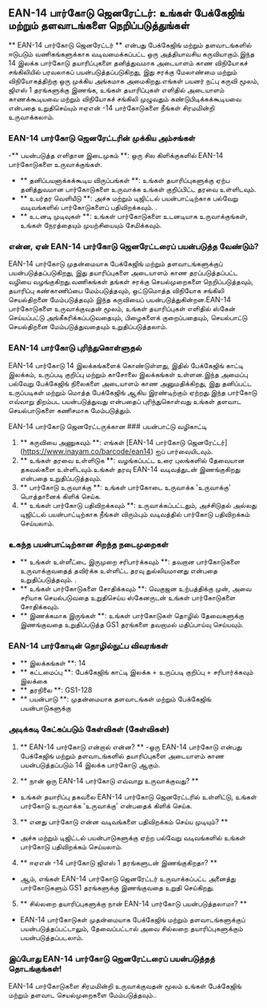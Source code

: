 ## EAN-14 பார்கோடு ஜெனரேட்டர்: உங்கள் பேக்கேஜிங் மற்றும் தளவாடங்களை நெறிப்படுத்துங்கள்

** EAN-14 பார்கோடு ஜெனரேட்டர் ** என்பது பேக்கேஜிங் மற்றும் தளவாடங்களில் ஈடுபடும் வணிகங்களுக்காக வடிவமைக்கப்பட்ட ஒரு அத்தியாவசிய கருவியாகும்.இந்த 14 இலக்க பார்கோடு தயாரிப்புகளை தனித்துவமாக அடையாளம் காண விநியோகச் சங்கிலியில் பரவலாகப் பயன்படுத்தப்படுகிறது, இது சரக்கு மேலாண்மை மற்றும் விநியோகத்திற்கு ஒரு முக்கிய அங்கமாக அமைகிறது.எங்கள் பயனர் நட்பு கருவி மூலம், ஜிஎஸ் 1 தரங்களுக்கு இணங்க, உங்கள் தயாரிப்புகள் எளிதில் அடையாளம் காணக்கூடியவை மற்றும் விநியோகச் சங்கிலி முழுவதும் கண்டுபிடிக்கக்கூடியவை என்பதை உறுதிசெய்யும் ஈஏஎன் -14 பார்கோடுகளை நீங்கள் சிரமமின்றி உருவாக்கலாம்.

### EAN-14 பார்கோடு ஜெனரேட்டரின் முக்கிய அம்சங்கள்

-** பயன்படுத்த எளிதான இடைமுகம் **: ஒரு சில கிளிக்குகளில் EAN-14 பார்கோடுகளை உருவாக்குங்கள்.
- ** தனிப்பயனாக்கக்கூடிய விருப்பங்கள் **: உங்கள் தயாரிப்புகளுக்கு ஏற்ப தனித்துவமான பார்கோடுகளை உருவாக்க உங்கள் குறிப்பிட்ட தரவை உள்ளிடவும்.
- ** உயர்தர வெளியீடு **: அச்சு மற்றும் டிஜிட்டல் பயன்பாட்டிற்காக பல்வேறு வடிவங்களில் பார்கோடுகளைப் பதிவிறக்கவும்.
.
- ** உடனடி முடிவுகள் **: உங்கள் பார்கோடுகளை உடனடியாக உருவாக்குங்கள், உங்கள் நேரத்தையும் முயற்சியையும் சேமிக்கவும்.

### என்ன, ஏன் EAN-14 பார்கோடு ஜெனரேட்டரைப் பயன்படுத்த வேண்டும்?

EAN-14 பார்கோடு முதன்மையாக பேக்கேஜிங் மற்றும் தளவாடங்களுக்குப் பயன்படுத்தப்படுகிறது, இது தயாரிப்புகளை அடையாளம் காண தரப்படுத்தப்பட்ட வழியை வழங்குகிறது.வணிகங்கள் தங்கள் சரக்கு செயல்முறைகளை நெறிப்படுத்தவும், தயாரிப்பு கண்காணிப்பை மேம்படுத்தவும், ஒட்டுமொத்த விநியோக சங்கிலி செயல்திறனை மேம்படுத்தவும் இந்த கருவியைப் பயன்படுத்துகின்றன.EAN-14 பார்கோடுகளை உருவாக்குவதன் மூலம், உங்கள் தயாரிப்புகள் எளிதில் ஸ்கேன் செய்யப்பட்டு அங்கீகரிக்கப்படுவதையும், பிழைகளைக் குறைப்பதையும், செயல்பாட்டு செயல்திறனை மேம்படுத்துவதையும் உறுதிப்படுத்தலாம்.

### EAN-14 பார்கோடு புரிந்துகொள்ளுதல்

EAN-14 பார்கோடு 14 இலக்கங்களைக் கொண்டுள்ளது, இதில் பேக்கேஜிங் காட்டி இலக்கம், உருப்படி குறிப்பு மற்றும் காசோலை இலக்கங்கள் உள்ளன.இந்த அமைப்பு பல்வேறு பேக்கேஜிங் நிலைகளை அடையாளம் காண அனுமதிக்கிறது, இது தனிப்பட்ட உருப்படிகள் மற்றும் மொத்த பேக்கேஜிங் ஆகிய இரண்டிற்கும் ஏற்றது.இந்த பார்கோடு எவ்வாறு திறம்பட பயன்படுத்துவது என்பதைப் புரிந்துகொள்வது உங்கள் தளவாட செயல்பாடுகளை கணிசமாக மேம்படுத்தும்.

EAN-14 பார்கோடு ஜெனரேட்டருக்கான ### பயன்பாட்டு வழிகாட்டி

1. ** கருவியை அணுகவும் **: எங்கள் [EAN-14 பார்கோடு ஜெனரேட்டர்] (https://www.inayam.co/barcode/ean14) ஐப் பார்வையிடவும்.
2. ** உங்கள் தரவை உள்ளிடுக **: வழங்கப்பட்ட உரை புலங்களில் தேவையான தகவல்களை உள்ளிடவும்.உங்கள் தரவு EAN-14 வடிவத்துடன் இணங்குகிறது என்பதை உறுதிப்படுத்தவும்.
3. ** பார்கோடு உருவாக்கு **: உங்கள் பார்கோடை உருவாக்க 'உருவாக்கு' பொத்தானைக் கிளிக் செய்க.
4. ** உங்கள் பார்கோடு பதிவிறக்கவும் **: உருவாக்கப்பட்டதும், அச்சிடுதல் அல்லது டிஜிட்டல் பயன்பாட்டிற்காக நீங்கள் விரும்பும் வடிவத்தில் பார்கோடு பதிவிறக்கம் செய்யலாம்.

### உகந்த பயன்பாட்டிற்கான சிறந்த நடைமுறைகள்

- ** உங்கள் உள்ளீட்டை இருமுறை சரிபார்க்கவும் **: தவறான பார்கோடுகளை உருவாக்குவதைத் தவிர்க்க உள்ளிட்ட தரவு துல்லியமானது என்பதை உறுதிப்படுத்தவும்.
.
- ** உங்கள் பார்கோடுகளை சோதிக்கவும் **: வெகுஜன உற்பத்திக்கு முன், அவை சரியாக செயல்படுவதை உறுதிசெய்ய ஸ்கேனருடன் உங்கள் பார்கோடுகளை சோதிக்கவும்.
- ** இணக்கமாக இருங்கள் **: உங்கள் பார்கோடுகள் தொழில் தேவைகளுக்கு இணங்குவதை உறுதிப்படுத்த GS1 தரங்களை தவறாமல் மதிப்பாய்வு செய்யவும்.

### EAN-14 பார்கோடின் தொழில்நுட்ப விவரங்கள்

- ** இலக்கங்கள் **: 14
- ** கட்டமைப்பு **: பேக்கேஜிங் காட்டி இலக்க + உருப்படி குறிப்பு + சரிபார்க்கவும் இலக்கை
- ** தரநிலை **: GS1-128
- ** பயன்பாடு **: முதன்மையாக தளவாடங்கள் மற்றும் பேக்கேஜிங் பயன்பாடுகளுக்கு

### அடிக்கடி கேட்கப்படும் கேள்விகள் (கேள்விகள்)

1. ** EAN-14 பார்கோடு என்றால் என்ன? **
-ஒரு EAN-14 பார்கோடு என்பது பேக்கேஜிங் மற்றும் தளவாடங்களில் தயாரிப்புகளை அடையாளம் காண பயன்படுத்தப்படும் 14 இலக்க பார்கோடு ஆகும்.

2. ** நான் ஒரு EAN-14 பார்கோடு எவ்வாறு உருவாக்குவது? **
- உங்கள் தயாரிப்பு தகவலை EAN-14 பார்கோடு ஜெனரேட்டரில் உள்ளிட்டு, உங்கள் பார்கோடு உருவாக்க 'உருவாக்கு' என்பதைக் கிளிக் செய்க.

3. ** எனது பார்கோடு என்ன வடிவங்களை பதிவிறக்கம் செய்ய முடியும்? **
- அச்சு மற்றும் டிஜிட்டல் பயன்பாடுகளுக்கு ஏற்ற பல்வேறு வடிவங்களில் உங்கள் பார்கோடு பதிவிறக்கம் செய்யலாம்.

4. ** ஈஏஎன் -14 பார்கோடு ஜிஎஸ் 1 தரங்களுடன் இணங்குகிறதா? **
- ஆம், எங்கள் EAN-14 பார்கோடு ஜெனரேட்டர் உருவாக்கப்பட்ட அனைத்து பார்கோடுகளும் GS1 தரங்களுக்கு இணங்குவதை உறுதி செய்கிறது.

5. ** சில்லறை தயாரிப்புகளுக்கு நான் EAN-14 பார்கோடு பயன்படுத்தலாமா? **
- EAN-14 பார்கோடுகள் முதன்மையாக பேக்கேஜிங் மற்றும் தளவாடங்களுக்குப் பயன்படுத்தப்பட்டாலும், தேவைப்பட்டால் அவை சில்லறை தயாரிப்புகளுக்கும் பயன்படுத்தப்படலாம்.

### இப்போது EAN-14 பார்கோடு ஜெனரேட்டரைப் பயன்படுத்தத் தொடங்குங்கள்!

EAN-14 பார்கோடுகளை சிரமமின்றி உருவாக்குவதன் மூலம் உங்கள் பேக்கேஜிங் மற்றும் தளவாட செயல்முறைகளை மேம்படுத்தவும்..